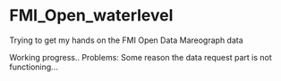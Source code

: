 # FMI_Open_waterlevel
Trying to get my hands on the FMI Open Data Mareograph data

Working progress..
Problems: Some reason the data request part is not functioning...

